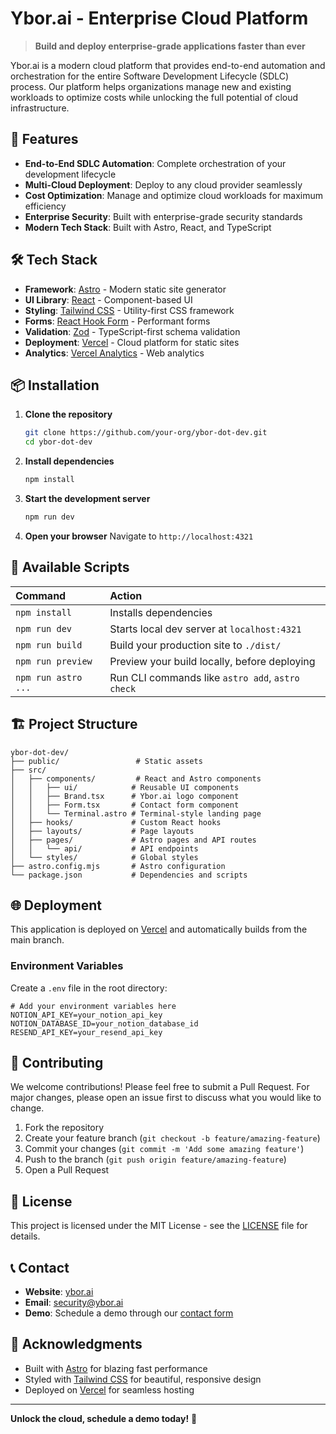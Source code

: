 # Ybor.ai - Enterprise Cloud Platform

> **Build and deploy enterprise-grade applications faster than ever**

Ybor.ai is a modern cloud platform that provides end-to-end automation and orchestration for the entire Software Development Lifecycle (SDLC) process. Our platform helps organizations manage new and existing workloads to optimize costs while unlocking the full potential of cloud infrastructure.

## 🚀 Features

- **End-to-End SDLC Automation**: Complete orchestration of your development lifecycle
- **Multi-Cloud Deployment**: Deploy to any cloud provider seamlessly
- **Cost Optimization**: Manage and optimize cloud workloads for maximum efficiency
- **Enterprise Security**: Built with enterprise-grade security standards
- **Modern Tech Stack**: Built with Astro, React, and TypeScript

## 🛠️ Tech Stack

- **Framework**: [Astro](https://astro.build/) - Modern static site generator
- **UI Library**: [React](https://reactjs.org/) - Component-based UI
- **Styling**: [Tailwind CSS](https://tailwindcss.com/) - Utility-first CSS framework
- **Forms**: [React Hook Form](https://react-hook-form.com/) - Performant forms
- **Validation**: [Zod](https://zod.dev/) - TypeScript-first schema validation
- **Deployment**: [Vercel](https://vercel.com/) - Cloud platform for static sites
- **Analytics**: [Vercel Analytics](https://vercel.com/analytics) - Web analytics

## 📦 Installation

1. **Clone the repository**
   ```bash
   git clone https://github.com/your-org/ybor-dot-dev.git
   cd ybor-dot-dev
   ```

2. **Install dependencies**
   ```bash
   npm install
   ```

3. **Start the development server**
   ```bash
   npm run dev
   ```

4. **Open your browser**
   Navigate to `http://localhost:4321`

## 🧞 Available Scripts

| Command                   | Action                                           |
| :------------------------ | :----------------------------------------------- |
| `npm install`             | Installs dependencies                            |
| `npm run dev`             | Starts local dev server at `localhost:4321`      |
| `npm run build`           | Build your production site to `./dist/`          |
| `npm run preview`         | Preview your build locally, before deploying     |
| `npm run astro ...`       | Run CLI commands like `astro add`, `astro check` |

## 🏗️ Project Structure

```
ybor-dot-dev/
├── public/                 # Static assets
├── src/
│   ├── components/         # React and Astro components
│   │   ├── ui/            # Reusable UI components
│   │   ├── Brand.tsx      # Ybor.ai logo component
│   │   ├── Form.tsx       # Contact form component
│   │   └── Terminal.astro # Terminal-style landing page
│   ├── hooks/             # Custom React hooks
│   ├── layouts/           # Page layouts
│   ├── pages/             # Astro pages and API routes
│   │   └── api/           # API endpoints
│   └── styles/            # Global styles
├── astro.config.mjs       # Astro configuration
└── package.json           # Dependencies and scripts
```

## 🌐 Deployment

This application is deployed on [Vercel](https://vercel.com/upsight-llc/ybor-dot-dev) and automatically builds from the main branch.

### Environment Variables

Create a `.env` file in the root directory:

```env
# Add your environment variables here
NOTION_API_KEY=your_notion_api_key
NOTION_DATABASE_ID=your_notion_database_id
RESEND_API_KEY=your_resend_api_key
```

## 🤝 Contributing

We welcome contributions! Please feel free to submit a Pull Request. For major changes, please open an issue first to discuss what you would like to change.

1. Fork the repository
2. Create your feature branch (`git checkout -b feature/amazing-feature`)
3. Commit your changes (`git commit -m 'Add some amazing feature'`)
4. Push to the branch (`git push origin feature/amazing-feature`)
5. Open a Pull Request

## 📄 License

This project is licensed under the MIT License - see the [LICENSE](LICENSE) file for details.

## 📞 Contact

- **Website**: [ybor.ai](https://ybor.ai)
- **Email**: security@ybor.ai
- **Demo**: Schedule a demo through our [contact form](https://ybor.ai)

## 🙏 Acknowledgments

- Built with [Astro](https://astro.build/) for blazing fast performance
- Styled with [Tailwind CSS](https://tailwindcss.com/) for beautiful, responsive design
- Deployed on [Vercel](https://vercel.com/) for seamless hosting

---

**Unlock the cloud, schedule a demo today!** 🚀
